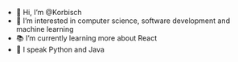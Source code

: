 - 👋 Hi, I’m @Korbisch
- 👀 I’m interested in computer science, software development and machine learning
- 📚 I’m currently learning more about React
- 💬 I speak Python and Java

<!---
Korbisch/Korbisch is a ✨ special ✨ repository because its `README.md` (this file) appears on your GitHub profile.
You can click the Preview link to take a look at your changes.
--->
